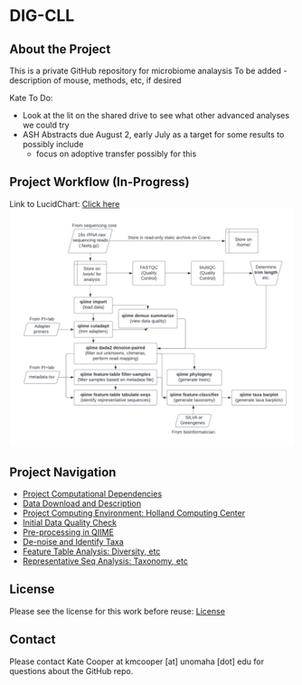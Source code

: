 # DIG-CLL 

## About the Project
This is a private GitHub repository for microbiome analaysis
To be added - description of mouse, methods, etc, if desired

Kate To Do:
- Look at the lit on the shared drive to see what other advanced analyses we could try
- ASH Abstracts due August 2, early July as a target for some results to possibly include 
  - focus on adoptive transfer possibly for this

## Project Workflow (In-Progress)
Link to LucidChart: [Click here](https://lucid.app/lucidchart/00d811e1-2a9d-42bc-b14b-11ca1f35a773/edit?viewport_loc=-45%2C494%2C1561%2C699%2C0_0&invitationId=inv_806fe481-b60f-4c04-ac4d-73850baadf0e#)
![image.png](https://github.com/christopherdangelo/DIG-CLL/blob/main/images/ElGamal_Microbiome_workflow.png)

## Project Navigation
- [Project Computational Dependencies](https://github.com/christopherdangelo/DIG-CLL/blob/main/markdown/project_dependencies.md)
- [Data Download and Description](https://github.com/christopherdangelo/DIG-CLL/blob/main/markdown/data_description.md)
- [Project Computing Environment: Holland Computing Center](https://hcc.unl.edu/)
- [Initial Data Quality Check](https://github.com/christopherdangelo/DIG-CLL/blob/main/markdown/initial_quality_check.md)
- [Pre-processing in QIIME](https://github.com/christopherdangelo/DIG-CLL/blob/main/markdown/qiime_preprocess.md)
- [De-noise and Identify Taxa](https://github.com/christopherdangelo/DIG-CLL/blob/main/markdown/denoise_id_taxa.md)
- [Feature Table Analysis: Diversity, etc](https://github.com/christopherdangelo/DIG-CLL/blob/main/markdown/feature_table_analysis.md)
- [Representative Seq Analysis: Taxonomy, etc]()

## License
Please see the license for this work before reuse: [License](https://github.com/christopherdangelo/DIG-CLL/blob/main/LICENSE)

## Contact
Please contact Kate Cooper at kmcooper [at] unomaha [dot] edu for questions about the GitHub repo.
